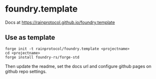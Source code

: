 # foundry.template

Docs at https://rainprotocol.github.io/foundry.template

## Use as template

```
forge init -t rainprotocol/foundry.template <projectname>
cd <projectname>
forge install foundry-rs/forge-std
```

Then update the readme, set the docs url and configure github pages on github repo settings.
